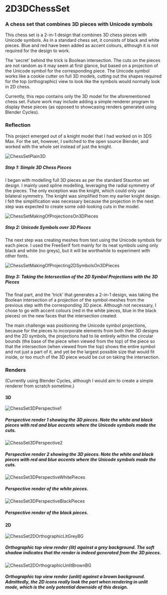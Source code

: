 # 2D3DChessSet
### A chess set that combines 3D pieces with Unicode symbols

This chess set is a 2-in-1 design that combines 3D chess pieces with Unicode symbols. As in a standard chess set, it consists of black and white pieces. Blue and red have been added as accent colours, although it is not required for the design to work.

The 'secret' behind the trick is Boolean intersection. The cuts on the pieces are not random as it may seem at first glance, but based on a projection of the Unicode symbol for the corresponding piece. The Unicode symbol works like a cookie cutter on full 3D models, cutting out the shapes required for the top (orthographic) view to look like the symbols would normally look in 2D chess.

Currently, this repo contains only the 3D model for the aforementioned chess set. Future work may include adding a simple renderer program to display these pieces (as opposed to showcasing renders generated using Blender Cycles).

### Reflection

This project emerged out of a knight model that I had worked on in 3DS Max. For the set, however, I switched to the open source Blender, and worked with the whole set instead of just the knight.

![ChessSetPlain3D](https://user-images.githubusercontent.com/86086833/155079566-a8794479-c9be-4cd8-8785-34e9c27bc32c.png)
##### Step 1: Simple 3D Chess Pieces

I began with modelling full 3D pieces as per the standard Staunton set design. I mainly used spline modelling, leveraging the radial symmetry of the pieces. The only exception was the knight, which could only use bilateral symmetry. The knight was simplified from my earlier knight design. I felt the simplification was necessary because the projection in the next step was expected to create some odd-looking cuts in the model.

![ChessSetMakingOfProjectionsOn3DPieces](https://user-images.githubusercontent.com/86086833/155079616-c4f435f3-f398-464c-b7be-140dc2c98f99.png)
##### Step 2: Unicode Symbols over 3D Pieces

The next step was creating meshes from text using the Unicode symbols for each piece. I used the FreeSerif font mainly for its neat symbols using only black and white (no greys), but it will be worthwhile to experiment with other fonts.

![ChessSetMakingOfProjecting2DSymbolsOn3DPieces](https://user-images.githubusercontent.com/86086833/155079664-6dce7bb6-86ac-4000-80d4-f136435d19f2.png)
##### Step 3: Taking the Intersection of the 2D Symbol Projections with the 3D Pieces

The final part, and the 'trick' that generates a 2-in-1 design, was taking the Boolean intersection of a projection of the symbol-meshes from the previous step with the corresponding 3D piece. Although not necessary, I chose to go with accent colours (red in the white pieces, blue in the black pieces) on the new faces that the intersection created.

The main challenge was positioning the Unicode symbol projections, because for the pieces to incorporate elements from both their 3D designs and the 2D symbols, the projections had to lie entirely within the circular bounds (the base of the piece when viewed from the top) of the piece so that the intersection (when viewed from the top) shows the entire symbol and not just a part of it, and yet be the largest possible size that would fit inside, or too much of the 3D piece would be cut on taking the intersection.

### Renders

(Currently using Blender Cycles, although I would aim to create a simple renderer from scratch sometime.)

#### 3D

![ChessSet3DPerspective1](https://user-images.githubusercontent.com/86086833/155076833-32645cde-e5bd-402c-b0d5-713ab2510787.png)
##### Perspective render 1 showing the 3D pieces. Note the white and black pieces with red and blue accents where the Unicode symbols made the cuts.

![ChessSet3DPerspective2](https://user-images.githubusercontent.com/86086833/155076867-47d28bab-a6ff-4c2f-ade7-ad096d865455.png)
##### Perspective render 2 showing the 3D pieces. Note the white and black pieces with red and blue accents where the Unicode symbols made the cuts.

![ChessSet3DPerspectiveWhitePieces](https://user-images.githubusercontent.com/86086833/155076885-94b5a4fa-b086-4cbe-a933-8238a3d109c0.png)
##### Perspective render of the white pieces.

![ChessSet3DPerspectiveBlackPieces](https://user-images.githubusercontent.com/86086833/155076897-005b7036-699f-4cb8-8e35-b0fa08e3d9ba.png)
##### Perspective render of the black pieces.

#### 2D

![ChessSet2DOrthographicLitGreyBG](https://user-images.githubusercontent.com/86086833/155076916-1409d139-a559-4837-a78e-0d246ed57ff8.png)
##### Orthographic top view render (lit) against a grey background. The soft shadow indicates that the render is indeed generated from the 3D pieces.

![ChessSet2DOrthographicUnlitBrownBG](https://user-images.githubusercontent.com/86086833/155076924-c263b959-cb50-4e21-859b-64b7bf388bba.png)
##### Orthographic top view render (unlit) against a brown background. Admittedly, the 2D icons really look the part when rendering in unlit mode, which is the only potential downside of this design.
